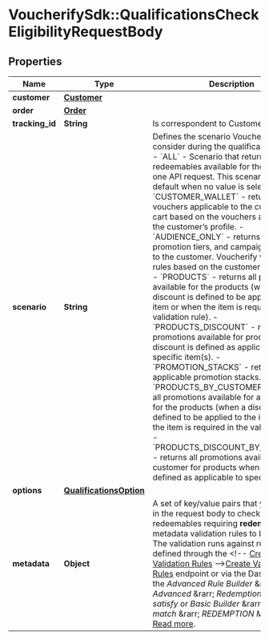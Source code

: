 # VoucherifySdk::QualificationsCheckEligibilityRequestBody

## Properties

| Name | Type | Description | Notes |
| ---- | ---- | ----------- | ----- |
| **customer** | [**Customer**](Customer.md) |  | [optional] |
| **order** | [**Order**](Order.md) |  | [optional] |
| **tracking_id** | **String** | Is correspondent to Customer&#39;s source_id | [optional] |
| **scenario** | **String** | Defines the scenario Voucherify should consider during the qualification process.  - &#x60;ALL&#x60; - Scenario that returns all redeemables available for the customer in one API request. This scenario is used by default when no value is selected. - &#x60;CUSTOMER_WALLET&#x60; - returns vouchers applicable to the customer’s cart based on the vouchers assigned to the customer’s profile. - &#x60;AUDIENCE_ONLY&#x60; - returns all vouchers, promotion tiers, and campaigns available to the customer. Voucherify validates the rules based on the customer profile only. - &#x60;PRODUCTS&#x60; - returns all promotions available for the products (when a discount is defined to be applied to the item or when the item is required in the validation rule). - &#x60;PRODUCTS_DISCOUNT&#x60; - returns all promotions available for products when a discount is defined as applicable to specific item(s). - &#x60;PROMOTION_STACKS&#x60; - returns the applicable promotion stacks. - &#x60;PRODUCTS_BY_CUSTOMER&#x60; - returns all promotions available for a customer for the products (when a discount is defined to be applied to the item or when the item is required in the validation rule). - &#x60;PRODUCTS_DISCOUNT_BY_CUSTOMER&#x60; - returns all promotions available for a customer for products when a discount is defined as applicable to specific item(s). | [optional] |
| **options** | [**QualificationsOption**](QualificationsOption.md) |  | [optional] |
| **metadata** | **Object** | A set of key/value pairs that you can send in the request body to check against redeemables requiring **redemption** metadata validation rules to be satisfied. The validation runs against rules that are defined through the &lt;!-- [Create Validation Rules](https://docs.voucherify.io/reference/create-validation-rules) --&gt;[Create Validation Rules](ref:create-validation-rules) endpoint or via the Dashboard; in the _Advanced Rule Builder_ &amp;rarr; _Advanced_ &amp;rarr; _Redemption metadata satisfy_ or _Basic Builder_ &amp;rarr; _Attributes match_ &amp;rarr; _REDEMPTION METADATA_. [Read more](https://support.voucherify.io/article/148-how-to-build-a-rule). | [optional] |

